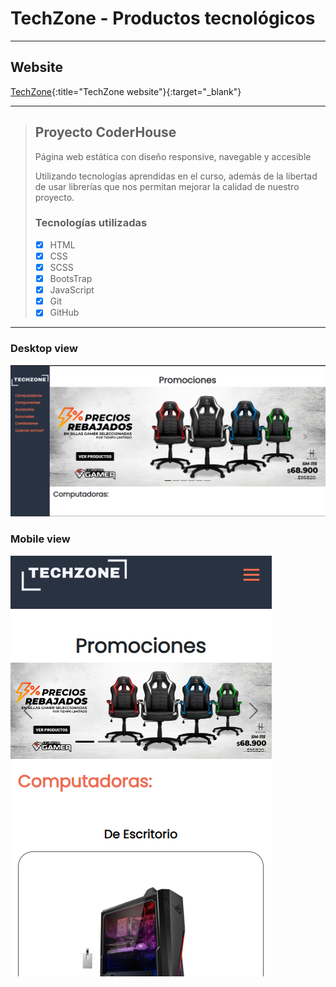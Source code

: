 # TechZone - Productos tecnológicos

---

## Website

[TechZone](https://santiagoemanuel.github.io/PreEntrega2MustafaFont/){:title="TechZone website"}{:target="_blank"}

---

> ## Proyecto CoderHouse
>
> Página web estática con diseño responsive, navegable y accesible
>
> Utilizando tecnologías aprendidas en el curso, además de la libertad de usar librerías que nos permitan mejorar la calidad de nuestro proyecto.
>
>
> ### Tecnologías utilizadas
>
> - [x] HTML
> - [x] CSS
> - [x] SCSS
> - [x] BootsTrap
> - [x] JavaScript
> - [x] Git
> - [x] GitHub

---

### Desktop view

![screenshot](./assets/images/screenshot/desktop-view.png)

### Mobile view

![screenshot](./assets/images/screenshot/mobile-view.png)
